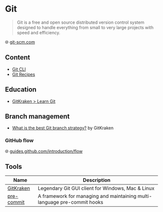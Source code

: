 # Git

> Git is a free and open source distributed version control system designed to handle everything from small to very large projects with speed and efficiency.

🌐 [git-scm.com](https://git-scm.com/)

## Content

* [Git CLI](git-cli.md)
* [Git Recipes](git-recipes.md)

## Education

* [GitKraken > Learn Git](https://www.gitkraken.com/learn/git)

## Branch management

* [What is the best Git branch strategy?](https://www.gitkraken.com/learn/git/best-practices/git-branch-strategy) by GitKraken

### GitHub flow

🌐 [guides.github.com/introduction/flow](https://guides.github.com/introduction/flow/)

## Tools

Name                                    | Description
----------------------------------------|-------------------------------------------------------------------------
[GitKraken](https://www.gitkraken.com/) | Legendary Git GUI client for Windows, Mac & Linux
[pre-commit](https://pre-commit.com/)   | A framework for managing and maintaining multi-language pre-commit hooks
